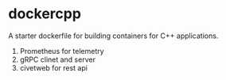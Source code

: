 # dockercpp

A starter dockerfile for building containers for C++ applications.

1. Prometheus for telemetry
2. gRPC clinet and server
3. civetweb for rest api

